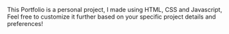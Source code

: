 This Portfolio is a personal project, I made using HTML, CSS and Javascript, Feel free to customize it further based on your specific project details and preferences!
